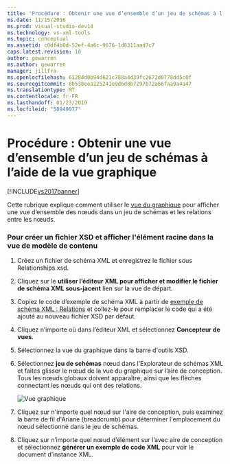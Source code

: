 ```yaml
---
title: 'Procédure : Obtenir une vue d’ensemble d’un jeu de schémas à l’aide de la vue du graphique | Microsoft Docs'
ms.date: 11/15/2016
ms.prod: visual-studio-dev14
ms.technology: vs-xml-tools
ms.topic: conceptual
ms.assetid: c0df4b0d-52ef-4a6c-9676-1d8311aad7c7
caps.latest.revision: 10
author: gewarren
ms.author: gewarren
manager: jillfra
ms.openlocfilehash: 61284d0b94d621c788a4d39fc2672d0778dd5c0f
ms.sourcegitcommit: 8b538eea125241e9d6d8b7297b72a66faa9a4a47
ms.translationtype: MT
ms.contentlocale: fr-FR
ms.lasthandoff: 01/23/2019
ms.locfileid: "58949077"
---
```

# <a name="how-to-get-an-overview-of-a-schema-set-using-the-graph-view"></a>Procédure : Obtenir une vue d’ensemble d’un jeu de schémas à l’aide de la vue graphique
[!INCLUDE[vs2017banner](../includes/vs2017banner.md)]

  
Cette rubrique explique comment utiliser le [vue du graphique](../xml-tools/graph-view.md) pour afficher une vue d’ensemble des nœuds dans un jeu de schémas et les relations entre les nœuds.  
  
### <a name="to-create-a-new-xsd-file-and-display-the-root-element-in-the-content-model-view"></a>Pour créer un fichier XSD et afficher l'élément racine dans la vue de modèle de contenu  
  
1.  Créez un fichier de schéma XML et enregistrez le fichier sous Relationships.xsd.  
  
2.  Cliquez sur le **utiliser l’éditeur XML pour afficher et modifier le fichier de schéma XML sous-jacent** lien sur la vue de départ.  
  
3.  Copiez le code d’exemple de schéma XML à partir de [exemple de schéma XML : Relations](../xml-tools/sample-xsd-file-relationships.md) et collez-le pour remplacer le code qui a été ajouté au nouveau fichier XSD par défaut.  
  
4.  Cliquez n’importe où dans l’éditeur XML et sélectionnez **Concepteur de vues**.  
  
5.  Sélectionnez la vue du graphique dans la barre d'outils XSD.  
  
6.  Sélectionnez **jeu de schémas** nœud dans l’Explorateur de schémas XML et faites glisser le nœud de la vue du graphique sur l’aire de conception. Tous les nœuds globaux doivent apparaître, ainsi que les flèches connectant les nœuds qui ont des relations.  
  
     ![Vue graphique](../xml-tools/media/relationshipingraphview.gif "RelationshipInGraphView")  
  
7.  Cliquez sur n'importe quel nœud sur l'aire de conception, puis examinez la barre de fil d'Ariane (breadcrumb) pour déterminer l'emplacement du nœud sélectionné dans le jeu de schémas.  
  
8.  Cliquez sur n’importe quel nœud d’élément sur l’avec aire de conception et sélectionnez **générer un exemple de code XML** pour voir le document d’instance XML.
